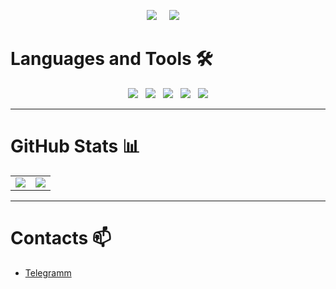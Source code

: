 <p align='center'>
  <img src="https://komarev.com/ghpvc/?username=Timoshkins1">&nbsp;&nbsp;&nbsp;&nbsp;
  <img src="https://img.shields.io/github/followers/Timoshkins1?style=social">&nbsp;&nbsp;&nbsp;&nbsp;
</p>

# Languages and Tools 🛠️
<div align="center">
  <img src="https://img.shields.io/badge/Unity-000000?logo=unity&logoColor=white" />
  &nbsp;
  <img src="https://img.shields.io/badge/Git-F05032?logo=git&logoColor=white" />
  &nbsp;
  <img src="https://img.shields.io/badge/Python-3776AB?logo=python&logoColor=white" />
  &nbsp;
  <img src="https://img.shields.io/badge/C%23-239120?logo=c-sharp&logoColor=white" />
  &nbsp;
  <img src="https://img.shields.io/badge/C++-00599C?logo=c%2B%2B&logoColor=white" />
</div>

---
# GitHub Stats 📊

<table>
  <tr>
    <td>
      <img src="https://github-readme-stats.vercel.app/api?username=Timoshkins1&show_icons=true&theme=dark" />
    </td>
    <td>
      <img src="https://github-readme-stats.vercel.app/api/top-langs/?username=Timoshkins1&layout=compact&theme=dark" />
    </td>
  </tr>
</table>

---

# Contacts 📫

- [Telegramm](https://t.me/timoshk1ns)
